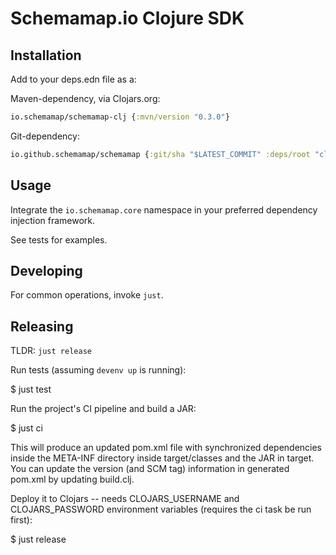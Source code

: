 # Schemamap.io Clojure SDK

## Installation

Add to your deps.edn file as a:

Maven-dependency, via Clojars.org: 

``` clojure
io.schemamap/schemamap-clj {:mvn/version "0.3.0"}
```

Git-dependency:
``` clojure
io.github.schemamap/schemamap {:git/sha "$LATEST_COMMIT" :deps/root "clojure"}
```

## Usage

Integrate the `io.schemamap.core` namespace in your preferred dependency injection framework.

See tests for examples.

## Developing

For common operations, invoke `just`.

## Releasing

TLDR: `just release`

Run tests (assuming `devenv up` is running):

$ just test

Run the project's CI pipeline and build a JAR:

$ just ci

This will produce an updated pom.xml file with synchronized dependencies inside the META-INF directory inside target/classes and the JAR in target. 
You can update the version (and SCM tag) information in generated pom.xml by updating build.clj.

Deploy it to Clojars -- needs CLOJARS_USERNAME and CLOJARS_PASSWORD environment variables (requires the ci task be run first):

$ just release
